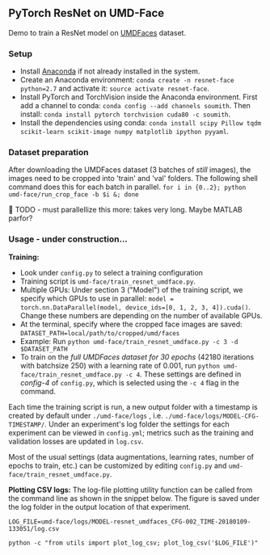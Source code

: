 ## PyTorch ResNet on UMD-Face

Demo to train a ResNet model on  [UMDFaces](http://www.umdfaces.io/) dataset. 

### Setup

* Install [Anaconda](https://conda.io/docs/user-guide/install/linux.html) if not already installed in the system.
* Create an Anaconda environment: `conda create -n resnet-face python=2.7` and activate it: `source activate resnet-face`.
* Install PyTorch and TorchVision inside the Anaconda environment. First add a channel to conda: `conda config --add channels soumith`. Then install: `conda install pytorch torchvision cuda80 -c soumith`.
* Install the dependencies using conda: `conda install scipy Pillow tqdm scikit-learn scikit-image numpy matplotlib ipython pyyaml`.


### Dataset preparation

After downloading the UMDFaces dataset (3 batches of _still_ images), the images need to be cropped into 'train' and 'val' folders. The following shell command does this for each batch in parallel.
`for i in {0..2}; python umd-face/run_crop_face -b $i &; done`

:red_circle: TODO - must parallellize this more: takes very long. Maybe MATLAB parfor?


### Usage - under construction...

**Training:** 
* Look under `config.py` to select a training configuration
* Training script is `umd-face/train_resnet_umdface.py`.
* Multiple GPUs: Under section 3 ("Model") of the training script, we specify which GPUs to use in parallel: `model = torch.nn.DataParallel(model, device_ids=[0, 1, 2, 3, 4]).cuda()`. Change these numbers are depending on the number of available GPUs.
* At the terminal, specify where the cropped face images are saved: `DATASET_PATH=local/path/to/cropped/umd/faces`
* Example: Run `python umd-face/train_resnet_umdface.py -c 3 -d $DATASET_PATH`
* To train on  the *full UMDFaces dataset for 30 epochs* (42180 iterations with batchsize 250) with a learning rate of 0.001, run `python umd-face/train_resnet_umdface.py -c 4`. These settings are defined in *config-4* of `config.py`, which is selected using the `-c 4` flag in the command.

Each time the training script is run, a new output folder with a timestamp is created by default under `./umd-face/logs` , i.e.  `./umd-face/logs/MODEL-CFG-TIMESTAMP/`. Under an experiment's log folder the settings for each experiment can be viewed in `config.yml`; metrics such as the training and validation losses are updated in `log.csv`. 

Most of the usual settings (data augmentations, learning rates, number of epochs to train, etc.) can be customized by editing `config.py` and `umd-face/train_resnet_umdface.py`.

**Plotting CSV logs:** The log-file plotting utility function can be called from the command line as shown in the snippet below. The figure is saved under the log folder in the output location of that experiment.

    LOG_FILE=umd-face/logs/MODEL-resnet_umdfaces_CFG-002_TIME-20180109-133051/log.csv

    python -c "from utils import plot_log_csv; plot_log_csv('$LOG_FILE')"





